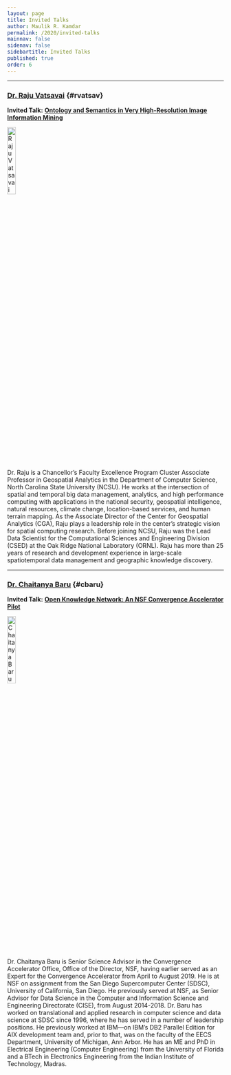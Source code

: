 ```yaml
---
layout: page
title: Invited Talks
author: Maulik R. Kamdar
permalink: /2020/invited-talks
mainnav: false
sidenav: false
sidebartitle: Invited Talks
published: true
order: 6
---
```


----------------------------------------------------------------

### [**Dr. Raju Vatsavai**](https://us2ts.org/2020/invited-talk-raju) {#rvatsav}

**Invited Talk:** [**Ontology and Semantics in Very High-Resolution Image Information Mining**](https://us2ts.org/2020/invited-talk-raju)

[<img src="https://us2ts.org/2020/images/rrvatsav.png" alt="Raju Vatsavai" width="20%">](https://www.csc.ncsu.edu/people/rrvatsav)

Dr. Raju is a Chancellor’s Faculty Excellence Program Cluster Associate Professor in Geospatial Analytics in the Department of Computer Science, North Carolina State University (NCSU). He works at the intersection of spatial and temporal big data management, analytics, and high performance computing with applications in the national security, geospatial intelligence, natural resources, climate change, location-based services, and human terrain mapping. As the Associate Director of the Center for Geospatial Analytics (CGA), Raju plays a leadership role in the center’s strategic vision for spatial computing research. Before joining NCSU, Raju was the Lead Data Scientist for the Computational Sciences and Engineering Division (CSED) at the Oak Ridge National Laboratory (ORNL). Raju has more than 25 years of research and development experience in large-scale spatiotemporal data management and geographic knowledge discovery.

----------------------------------------------------------------

### [**Dr. Chaitanya Baru**](https://us2ts.org/2020/invited-talk-baru) {#cbaru}

**Invited Talk:** [**Open Knowledge Network: An NSF Convergence Accelerator Pilot**](https://us2ts.org/2020/invited-talk-baru)

[<img src="https://us2ts.org/2020/images/chaitanya-baru.png" alt="Chaitanya Baru" width="20%">](https://acid.sdsc.edu/users/chaitan-baru)

Dr. Chaitanya Baru is Senior Science Advisor in the Convergence Accelerator Office, Office of the Director, NSF, having earlier served as an Expert for the Convergence Accelerator from April to August 2019. He is at NSF on assignment from the San Diego Supercomputer Center (SDSC), University of California, San Diego. He previously served at NSF, as Senior Advisor for Data Science in the Computer and Information Science and Engineering Directorate (CISE), from August 2014-2018. Dr. Baru has worked on translational and applied research in computer science and data science at SDSC since 1996, where he has served in a number of leadership positions. He previously worked at IBM—on IBM’s DB2 Parallel Edition for AIX development team and, prior to that, was on the faculty of the EECS Department, University of Michigan, Ann Arbor. He has an ME and PhD in Electrical Engineering (Computer Engineering) from the University of Florida and a BTech in Electronics Engineering from the Indian Institute of Technology, Madras.
